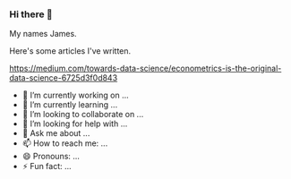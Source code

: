 ### Hi there 👋

My names James. 

Here's some articles I've written.

https://medium.com/towards-data-science/econometrics-is-the-original-data-science-6725d3f0d843



- 🔭 I’m currently working on ...
- 🌱 I’m currently learning ...
- 👯 I’m looking to collaborate on ...
- 🤔 I’m looking for help with ...
- 💬 Ask me about ...
- 📫 How to reach me: ...
- 😄 Pronouns: ...
- ⚡ Fun fact: ...


